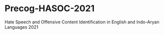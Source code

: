 # Precog-HASOC-2021
Hate Speech and Offensive Content Identification in English and Indo-Aryan Languages 2021
